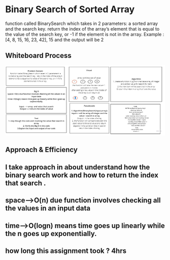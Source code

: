 # Binary Search of Sorted Array
function called BinarySearch which takes in 2 parameters: a sorted array and the search key. return the index of the array’s element that is equal to the value of the search key, or -1 if the element is not in the array.
Example :
[4, 8, 15, 16, 23, 42], 15   and the output will be 2



## Whiteboard Process
![image5](11.jpg)


## Approach & Efficiency
<!-- What approach did you take? Discuss Why. What is the Big O space/time for this approach? -->
## I take approach in about understand how the binary search work and how to return the index that search .
## space-->O(n) due function involves checking all the values in an input data
## time-->O(logn) means time goes up linearly while the n goes up exponentially.

## how long this assignment took ? 4hrs
